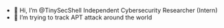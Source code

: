 - 👋 Hi, I’m @TinySecShell  Independent Cybersecurity Researcher (Intern)
- 👀 I’m trying to track APT attack around the world



<!---
TinySecShell/TinySecShell is a ✨ special ✨ repository because its `README.md` (this file) appears on your GitHub profile.
You can click the Preview link to take a look at your changes.
--->
